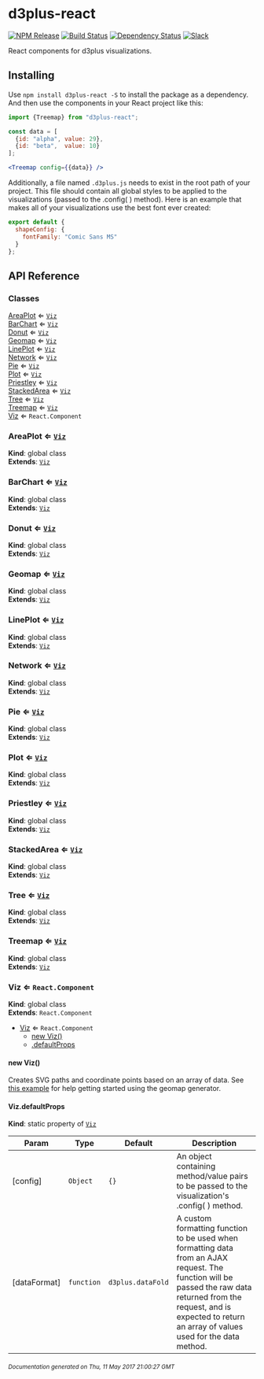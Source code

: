 # d3plus-react

[![NPM Release](http://img.shields.io/npm/v/d3plus-react.svg?style=flat)](https://www.npmjs.org/package/d3plus-react)
[![Build Status](https://travis-ci.org/d3plus/d3plus-react.svg?branch=master)](https://travis-ci.org/d3plus/d3plus-react)
[![Dependency Status](http://img.shields.io/david/d3plus/d3plus-react.svg?style=flat)](https://david-dm.org/d3plus/d3plus-react)
[![Slack](https://img.shields.io/badge/Slack-Click%20to%20Join!-green.svg?style=social)](https://goo.gl/forms/ynrKdvusekAwRMPf2)

React components for d3plus visualizations.

## Installing

Use `npm install d3plus-react -S` to install the package as a dependency. And then use the components in your React project like this:

```jsx
import {Treemap} from "d3plus-react";

const data = [
  {id: "alpha", value: 29},
  {id: "beta",  value: 10}
];

<Treemap config={{data}} />
```

Additionally, a file named `.d3plus.js` needs to exist in the root path of your project. This file should contain all global styles to be applied to the visualizations (passed to the .config( ) method). Here is an example that makes all of your visualizations use the best font ever created:
```js
export default {
  shapeConfig: {
    fontFamily: "Comic Sans MS"
  }
};
```

## API Reference
### Classes

<dl>
<dt><a href="#AreaPlot">AreaPlot</a> ⇐ <code><a href="#Viz">Viz</a></code></dt>
<dd></dd>
<dt><a href="#BarChart">BarChart</a> ⇐ <code><a href="#Viz">Viz</a></code></dt>
<dd></dd>
<dt><a href="#Donut">Donut</a> ⇐ <code><a href="#Viz">Viz</a></code></dt>
<dd></dd>
<dt><a href="#Geomap">Geomap</a> ⇐ <code><a href="#Viz">Viz</a></code></dt>
<dd></dd>
<dt><a href="#LinePlot">LinePlot</a> ⇐ <code><a href="#Viz">Viz</a></code></dt>
<dd></dd>
<dt><a href="#Network">Network</a> ⇐ <code><a href="#Viz">Viz</a></code></dt>
<dd></dd>
<dt><a href="#Pie">Pie</a> ⇐ <code><a href="#Viz">Viz</a></code></dt>
<dd></dd>
<dt><a href="#Plot">Plot</a> ⇐ <code><a href="#Viz">Viz</a></code></dt>
<dd></dd>
<dt><a href="#Priestley">Priestley</a> ⇐ <code><a href="#Viz">Viz</a></code></dt>
<dd></dd>
<dt><a href="#StackedArea">StackedArea</a> ⇐ <code><a href="#Viz">Viz</a></code></dt>
<dd></dd>
<dt><a href="#Tree">Tree</a> ⇐ <code><a href="#Viz">Viz</a></code></dt>
<dd></dd>
<dt><a href="#Treemap">Treemap</a> ⇐ <code><a href="#Viz">Viz</a></code></dt>
<dd></dd>
<dt><a href="#Viz">Viz</a> ⇐ <code>React.Component</code></dt>
<dd></dd>
</dl>

<a name="AreaPlot"></a>

### AreaPlot ⇐ [<code>Viz</code>](#Viz)
**Kind**: global class  
**Extends**: [<code>Viz</code>](#Viz)  
<a name="BarChart"></a>

### BarChart ⇐ [<code>Viz</code>](#Viz)
**Kind**: global class  
**Extends**: [<code>Viz</code>](#Viz)  
<a name="Donut"></a>

### Donut ⇐ [<code>Viz</code>](#Viz)
**Kind**: global class  
**Extends**: [<code>Viz</code>](#Viz)  
<a name="Geomap"></a>

### Geomap ⇐ [<code>Viz</code>](#Viz)
**Kind**: global class  
**Extends**: [<code>Viz</code>](#Viz)  
<a name="LinePlot"></a>

### LinePlot ⇐ [<code>Viz</code>](#Viz)
**Kind**: global class  
**Extends**: [<code>Viz</code>](#Viz)  
<a name="Network"></a>

### Network ⇐ [<code>Viz</code>](#Viz)
**Kind**: global class  
**Extends**: [<code>Viz</code>](#Viz)  
<a name="Pie"></a>

### Pie ⇐ [<code>Viz</code>](#Viz)
**Kind**: global class  
**Extends**: [<code>Viz</code>](#Viz)  
<a name="Plot"></a>

### Plot ⇐ [<code>Viz</code>](#Viz)
**Kind**: global class  
**Extends**: [<code>Viz</code>](#Viz)  
<a name="Priestley"></a>

### Priestley ⇐ [<code>Viz</code>](#Viz)
**Kind**: global class  
**Extends**: [<code>Viz</code>](#Viz)  
<a name="StackedArea"></a>

### StackedArea ⇐ [<code>Viz</code>](#Viz)
**Kind**: global class  
**Extends**: [<code>Viz</code>](#Viz)  
<a name="Tree"></a>

### Tree ⇐ [<code>Viz</code>](#Viz)
**Kind**: global class  
**Extends**: [<code>Viz</code>](#Viz)  
<a name="Treemap"></a>

### Treemap ⇐ [<code>Viz</code>](#Viz)
**Kind**: global class  
**Extends**: [<code>Viz</code>](#Viz)  
<a name="Viz"></a>

### Viz ⇐ <code>React.Component</code>
**Kind**: global class  
**Extends**: <code>React.Component</code>  

* [Viz](#Viz) ⇐ <code>React.Component</code>
    * [new Viz()](#new_Viz_new)
    * [.defaultProps](#Viz.defaultProps)

<a name="new_Viz_new"></a>

#### new Viz()
Creates SVG paths and coordinate points based on an array of data. See [this example](https://d3plus.org/examples/d3plus-geomap/getting-started/) for help getting started using the geomap generator.

<a name="Viz.defaultProps"></a>

#### Viz.defaultProps
**Kind**: static property of [<code>Viz</code>](#Viz)  

| Param | Type | Default | Description |
| --- | --- | --- | --- |
| [config] | <code>Object</code> | <code>{}</code> | An object containing method/value pairs to be passed to the visualization's .config( ) method. |
| [dataFormat] | <code>function</code> | <code>d3plus.dataFold</code> | A custom formatting function to be used when formatting data from an AJAX request. The function will be passed the raw data returned from the request, and is expected to return an array of values used for the data method. |



###### <sub>Documentation generated on Thu, 11 May 2017 21:00:27 GMT</sub>
